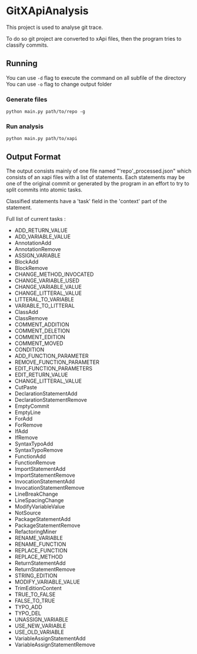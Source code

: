 # GitXApiAnalysis

This project is used to analyse git trace.

To do so git project are converted to xApi files, then the program tries to classify commits.

## Running

You can use `-d` flag to execute the command on all subfile of the directory
You can use `-o` flag to change output folder

### Generate files

`python main.py path/to/repo -g`

### Run analysis

`python main.py path/to/xapi`

## Output Format

The output consists mainly of one file named "'repo'_processed.json" which consists of an xapi files with a list of statements.
Each statements may be one of the original commit or generated by the program in an effort to try to split commits into atomic tasks.

Classified statements have a 'task' field in the 'context' part of the statement.

Full list of current tasks :

- ADD_RETURN_VALUE
- ADD_VARIABLE_VALUE
- AnnotationAdd
- AnnotationRemove
- ASSIGN_VARIABLE
- BlockAdd
- BlockRemove
- CHANGE_METHOD_INVOCATED
- CHANGE_VARIABLE_USED
- CHANGE_VARIABLE_VALUE
- CHANGE_LITTERAL_VALUE
- LITTERAL_TO_VARIABLE
- VARIABLE_TO_LITTERAL
- ClassAdd
- ClassRemove
- COMMENT_ADDITION
- COMMENT_DELETION
- COMMENT_EDITION
- COMMENT_MOVED
- CONDITION
- ADD_FUNCTION_PARAMETER
- REMOVE_FUNCTION_PARAMETER
- EDIT_FUNCTION_PARAMETERS
- EDIT_RETURN_VALUE
- CHANGE_LITTERAL_VALUE
- CutPaste
- DeclarationStatementAdd
- DeclarationStatementRemove
- EmptyCommit
- EmptyLine
- ForAdd
- ForRemove
- IfAdd
- IfRemove
- SyntaxTypoAdd
- SyntaxTypoRemove
- FunctionAdd
- FunctionRemove
- ImportStatementAdd
- ImportStatementRemove
- InvocationStatementAdd
- InvocationStatementRemove
- LineBreakChange
- LineSpacingChange
- ModifyVariableValue
- NotSource
- PackageStatementAdd
- PackageStatementRemove
- RefactoringMiner
- RENAME_VARIABLE
- RENAME_FUNCTION
- REPLACE_FUNCTION
- REPLACE_METHOD
- ReturnStatementAdd
- ReturnStatementRemove
- STRING_EDITION
- MODIFY_VARIABLE_VALUE
- TrimEditionContent
- TRUE_TO_FALSE
- FALSE_TO_TRUE
- TYPO_ADD
- TYPO_DEL
- UNASSIGN_VARIABLE
- USE_NEW_VARIABLE
- USE_OLD_VARIABLE
- VariableAssignStatementAdd
- VariableAssignStatementRemove
